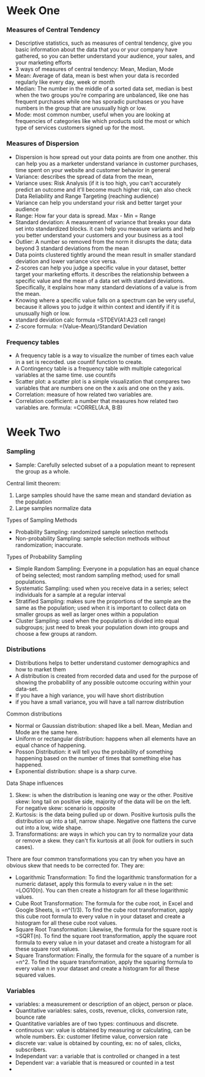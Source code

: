 # Week One
### Measures of Central Tendency
- Descriptive statistics, such as measures of central tendency, give you basic information about the data that you or your company have gathered, so you can better understand your audience, your sales, and your marketing efforts
- 3 ways of measures of central tendency: Mean, Median, Mode
- Mean: Average of data, mean is best when your data is recorded regularly like every day, week or month
- Median: The number in the middle of a sorted data set, median is best when the two groups you're comparing are unbalanced, like one has frequent purchases while one has sporadic purchases or you have numbers in the group that are unusually high or low. 
- Mode: most common number, useful when you are looking at frequencies of categories like which products sold the most or which type of services customers signed up for the most.

### Measures of Dispersion
- Dispersion is how spread out your data points are from one another. this can help you as a marketer understand variance in customer purchases, time spent on your website and customer behavior in general
- Variance: describes the spread of data from the mean,  
- Variance uses: Risk Analysis (if it is too high, you can't accurately predict an outcome and it'll become much higher risk, can also check Data Reliability and Range Targeting (reaching audience)
- Variance can help you understand your risk and better target your audience
- Range: How far your data is spread. Max - Min = Range
- Standard deviation: A measurement of variance that breaks your data set into standardized blocks. it can help you measure variants and help you better understand your customers and your business as a tool
- Outlier: A number so removed from the norm it disrupts the data; data beyond 3 standard deviations from the mean
- Data points clustered tightly around the mean result in smaller standard deviation and lower variance vice versa.
-  Z-scores can help you judge a specific value in your dataset, better target your marketing efforts. it describes the relationship between a specific value and the mean of a data set with standard deviations. Specifically, it explains how many standard deviations of a value is from the mean.
-  Knowing where a specific value falls on a spectrum can be very useful, because it allows you to judge it within context and identify if it is unusually high or low.
-  standard deviation calc formula =STDEV(A1:A23 cell range)
-  Z-score formula: =(Value-Mean)/Standard Deviation

### Frequency tables
- A frequency table is a way to visualize the number of times each value in a set is recorded. use countif function to create.
- A Contingency table is a frequency table with multiple categorical variables at the same time. use countifs 
- Scatter plot: a scatter plot is a simple visualization that compares two variables that are numbers one on the x axis and one on the y axis. 
- Correlation: measure of how related two variables are.
- Correlation coefficient: a number that measures how related two variables are. formula: =CORREL(A:A, B:B)

# Week Two
### Sampling
- Sample: Carefully selected subset of a a population meant to represent the group as a whole.

Central limit theorem:
1. Large samples should have the same mean and standard deviation as the population
2. Large samples normalize data

Types of Sampling Methods
- Probability Sampling: randomized sample selection methods
- Non-probability Sampling: sample selection methods without randomization; inaccurate.

Types of Probability Sampling
- Simple Random Sampling: Everyone in a population has an equal chance of being selected; most random sampling method; used for small populations.
- Systematic Sampling: used when you receive data in a series; select individuals for a sample at a regular interval
- Stratified Sampling: makes sure the proportions of the sample are the same as the population; used when it is important to collect data on smaller groups as well as larger ones within a population
- Cluster Sampling: used when the population is divided into equal subgroups; just need to break your population down into groups and choose a few groups at random.

### Distributions
- Distributions helps to better understand customer demographics and how to market them
- A distribution is created from recorded data and used for the purpose of showing the probability of any possible outcome occuring within your data-set.
- If you have a high variance, you will have short distribution
- if you have a small variance, you will have a tall narrow distribution


Common distributions
- Normal or Gaussian distribution: shaped like a bell. Mean, Median and Mode are the same here. 
- Uniform or rectangular distribution: happens when all elements have an equal chance of happening. 
- Posson Distribution: it will tell you the probability of something happening based on the number of times that something else has happened. 
- Exponential distribution: shape is a sharp curve. 

Data Shape influences
1. Skew: is when the distribution is leaning one way or the other. Positive skew: long tail on positive side, majority of the data will be on the left. For negative skew: scenario is opposite
2. Kurtosis: is the data being pulled up or down. Positive kurtosis pulls the distribution up into a tall, narrow shape. Negative one flattens the curve out into a low, wide shape.  
3. Transformations: are ways in which you can try to normalize your data or remove  a skew. they can't fix kurtosis at all (look for outliers in such cases). 


There are four common transformations you can try when you have an obvious skew that needs to be corrected for. They are:

- Logarithmic Transformation:  To find the logarithmic transformation for a numeric dataset, apply this formula to every value n in the set: =LOG10(n). You can then create a histogram for all these logarithmic values.
- Cube Root Transformation: The formula for the cube root, in Excel and Google Sheets, is =n^(1/3). To find the cube root transformation, apply this cube root formula to every value n in your dataset and create a histogram for all these cube root values.
- Square Root Transformation: Likewise, the formula for the square root is =SQRT(n). To find the square root transformation, apply the square root formula to every value n in your dataset and create a histogram for all these square root values.
- Square Transformation: Finally, the formula for the square of a number is =n^2. To find the square transformation, apply the squaring formula to every value n in your dataset and create a histogram for all these squared values.

### Variables
- variables: a measurement or description of an object, person or place. 
- Quantitative variables: sales, costs, revenue, clicks, conversion rate, bounce rate
- Quantitative variables are of two types: continuous and discrete.
- continuous var: value is obtained by measuring or calculating, can be whole numbers. Ex: customer lifetime value, conversion rate
- discrete var: value is obtained by counting, ex: no of sales, clicks, subscribers.
- Independant var: a variable that is controlled or changed in a test
- Dependent var: a variable that is measured or counted in a test
- 
